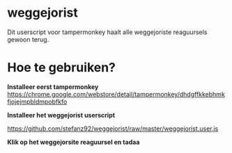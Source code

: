 # weggejorist

Dit userscript voor tampermonkey haalt alle weggejoriste reaguursels gewoon terug.

# Hoe te gebruiken?

**Installeer eerst tampermonkey**
https://chrome.google.com/webstore/detail/tampermonkey/dhdgffkkebhmkfjojejmpbldmpobfkfo

**Installeer het weggejorist userscript**

https://github.com/stefanz92/weggejorist/raw/master/weggejorist.user.js

**Klik op het weggejorsite reaguursel en tadaa**
